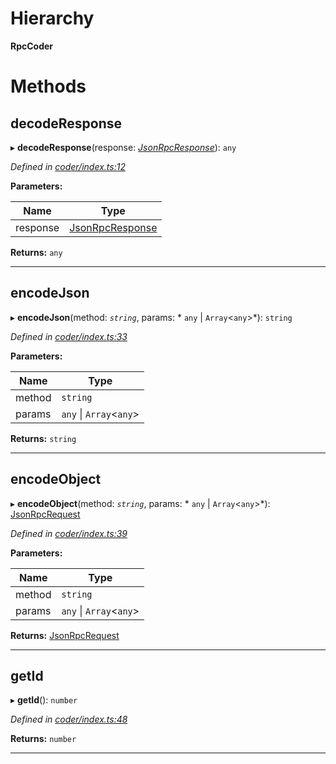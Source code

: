 

# Hierarchy

**RpcCoder**

# Methods

<a id="decoderesponse"></a>

##  decodeResponse

▸ **decodeResponse**(response: *[JsonRpcResponse](../modules/_types_.md#jsonrpcresponse)*): `any`

*Defined in [coder/index.ts:12](https://github.com/polkadot-js/api/blob/c9cc904/packages/rpc-provider/src/coder/index.ts#L12)*

**Parameters:**

| Name | Type |
| ------ | ------ |
| response | [JsonRpcResponse](../modules/_types_.md#jsonrpcresponse) |

**Returns:** `any`

___
<a id="encodejson"></a>

##  encodeJson

▸ **encodeJson**(method: *`string`*, params: * `any` &#124; `Array`<`any`>*): `string`

*Defined in [coder/index.ts:33](https://github.com/polkadot-js/api/blob/c9cc904/packages/rpc-provider/src/coder/index.ts#L33)*

**Parameters:**

| Name | Type |
| ------ | ------ |
| method | `string` |
| params |  `any` &#124; `Array`<`any`>|

**Returns:** `string`

___
<a id="encodeobject"></a>

##  encodeObject

▸ **encodeObject**(method: *`string`*, params: * `any` &#124; `Array`<`any`>*): [JsonRpcRequest](../modules/_types_.md#jsonrpcrequest)

*Defined in [coder/index.ts:39](https://github.com/polkadot-js/api/blob/c9cc904/packages/rpc-provider/src/coder/index.ts#L39)*

**Parameters:**

| Name | Type |
| ------ | ------ |
| method | `string` |
| params |  `any` &#124; `Array`<`any`>|

**Returns:** [JsonRpcRequest](../modules/_types_.md#jsonrpcrequest)

___
<a id="getid"></a>

##  getId

▸ **getId**(): `number`

*Defined in [coder/index.ts:48](https://github.com/polkadot-js/api/blob/c9cc904/packages/rpc-provider/src/coder/index.ts#L48)*

**Returns:** `number`

___

